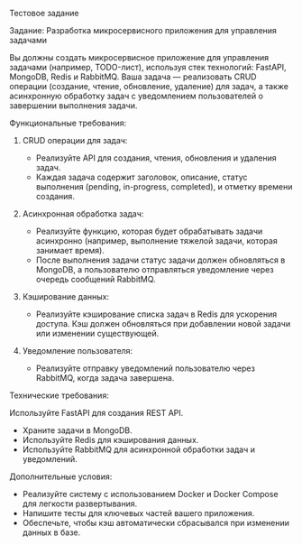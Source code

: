 Тестовое задание

Задание: Разработка микросервисного приложения для управления задачами

Вы должны создать микросервисное приложение для управления задачами (например, TODO-лист), используя стек технологий: FastAPI, MongoDB, Redis и RabbitMQ. Ваша задача — реализовать CRUD операции (создание, чтение, обновление, удаление) для задач, а также асинхронную обработку задач с уведомлением пользователей о завершении выполнения задачи.

Функциональные требования:

1. CRUD операции для задач:
   - Реализуйте API для создания, чтения, обновления и удаления задач.
   - Каждая задача содержит заголовок, описание, статус выполнения (pending, in-progress, completed), и отметку времени создания.

2. Асинхронная обработка задач:

   - Реализуйте функцию, которая будет обрабатывать задачи асинхронно (например, выполнение тяжелой задачи, которая занимает время).
   - После выполнения задачи статус задачи должен обновляться в MongoDB, а пользователю отправляться уведомление через очередь сообщений RabbitMQ.

3. Кэширование данных:

   - Реализуйте кэширование списка задач в Redis для ускорения доступа. Кэш должен обновляться при добавлении новой задачи или изменении существующей.

4. Уведомление пользователя:

   - Реализуйте отправку уведомлений пользователю через RabbitMQ, когда задача завершена.

Технические требования:

Используйте FastAPI для создания REST API.
- Храните задачи в MongoDB.
- Используйте Redis для кэширования данных.
- Используйте RabbitMQ для асинхронной обработки задач и уведомлений.

Дополнительные условия:

- Реализуйте систему с использованием Docker и Docker Compose для легкости развертывания.
- Напишите тесты для ключевых частей вашего приложения.
- Обеспечьте, чтобы кэш автоматически сбрасывался при изменении данных в базе.
